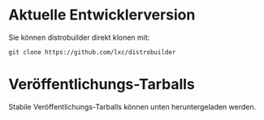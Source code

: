 # Aktuelle Entwicklerversion
Sie können distrobuilder direkt klonen mit:

    git clone https://github.com/lxc/distrobuilder

# Veröffentlichungs-Tarballs
Stabile Veröffentlichungs-Tarballs können unten heruntergeladen werden.

